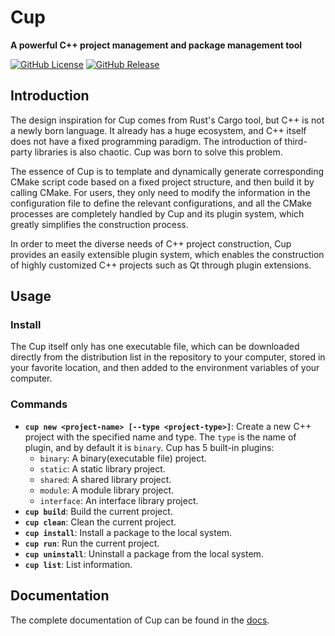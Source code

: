 # Cup

**A powerful C++ project management and package management tool**

[![GitHub License](https://img.shields.io/github/license/Anglebase/Cup)](https://github.com/Anglebase/Cup/blob/master/LICENSE)
[![GitHub Release](https://img.shields.io/github/v/release/Anglebase/Cup)](https://github.com/Anglebase/Cup/releases)

## Introduction

The design inspiration for Cup comes from Rust's Cargo tool, but C++ is not a newly born language. It already has a huge ecosystem, and C++ itself does not have a fixed programming paradigm. The introduction of third-party libraries is also chaotic. Cup was born to solve this problem.

The essence of Cup is to template and dynamically generate corresponding CMake script code based on a fixed project structure, and then build it by calling CMake. For users, they only need to modify the information in the configuration file to define the relevant configurations, and all the CMake processes are completely handled by Cup and its plugin system, which greatly simplifies the construction process.

In order to meet the diverse needs of C++ project construction, Cup provides an easily extensible plugin system, which enables the construction of highly customized C++ projects such as Qt through plugin extensions.

## Usage

### Install

The Cup itself only has one executable file, which can be downloaded directly from the distribution list in the repository to your computer, stored in your favorite location, and then added to the environment variables of your computer.

### Commands

+ **`cup new <project-name> [--type <project-type>]`**: Create a new C++ project with the specified name and type. The `type` is the name of plugin, and by default it is `binary`. Cup has 5 built-in plugins:
    + `binary`: A binary(executable file) project.
    + `static`: A static library project.
    + `shared`: A shared library project.
    + `module`: A module library project.
    + `interface`: An interface library project.
+ **`cup build`**: Build the current project.
+ **`cup clean`**: Clean the current project.
+ **`cup install`**: Install a package to the local system.
+ **`cup run`**: Run the current project.
+ **`cup uninstall`**: Uninstall a package from the local system.
+ **`cup list`**: List information.

## Documentation

The complete documentation of Cup can be found in the [docs](https://github.com/Anglebase/Cup/tree/master/docs/cup.md).